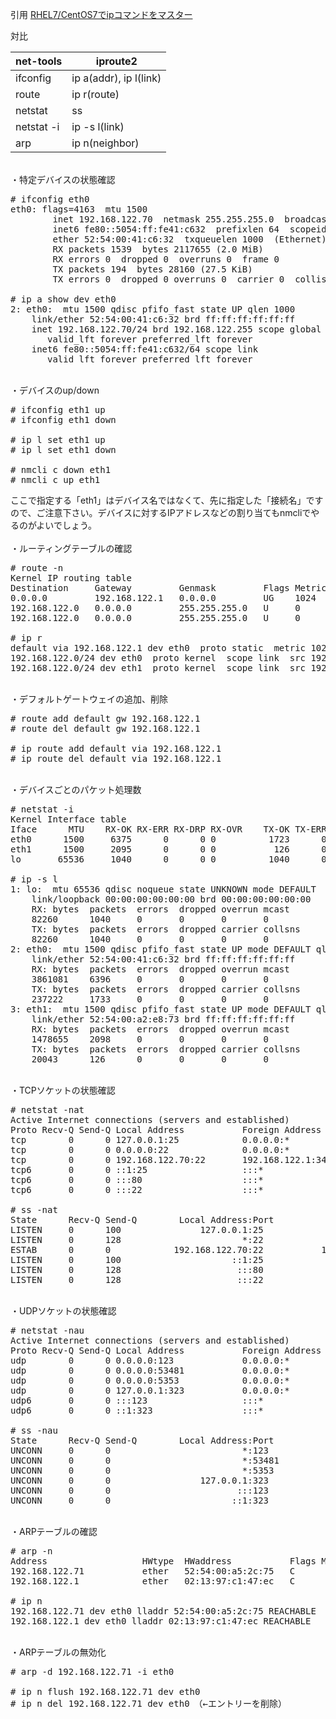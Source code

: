 引用 
 [RHEL7/CentOS7でipコマンドをマスター](http://enakai00.hatenablog.com/entry/20140712/1405139841 "RHEL7/CentOS7でipコマンドをマスター")

対比  

|net-tools | iproute2             |
|---       |---                   |
|ifconfig  |ip a(addr), ip l(link)|
|route     |ip r(route)           |
|netstat   |ss                    |
|netstat -i|ip -s l(link)         |
|arp       |ip n(neighbor)        |
<br />
・特定デバイスの状態確認
<pre>
# ifconfig eth0
eth0: flags=4163<UP,BROADCAST,RUNNING,MULTICAST>  mtu 1500
        inet 192.168.122.70  netmask 255.255.255.0  broadcast 192.168.122.255
        inet6 fe80::5054:ff:fe41:c632  prefixlen 64  scopeid 0x20<link>
        ether 52:54:00:41:c6:32  txqueuelen 1000  (Ethernet)
        RX packets 1539  bytes 2117655 (2.0 MiB)
        RX errors 0  dropped 0  overruns 0  frame 0
        TX packets 194  bytes 28160 (27.5 KiB)
        TX errors 0  dropped 0 overruns 0  carrier 0  collisions 0<br />
# ip a show dev eth0
2: eth0: <BROADCAST,MULTICAST,UP,LOWER_UP> mtu 1500 qdisc pfifo_fast state UP qlen 1000
    link/ether 52:54:00:41:c6:32 brd ff:ff:ff:ff:ff:ff
    inet 192.168.122.70/24 brd 192.168.122.255 scope global eth0
       valid_lft forever preferred_lft forever
    inet6 fe80::5054:ff:fe41:c632/64 scope link 
       valid_lft forever preferred_lft forever
</pre>
<br />
・デバイスのup/down
<pre>
# ifconfig eth1 up
# ifconfig eth1 down<br/>
# ip l set eth1 up
# ip l set eth1 down<br/>
# nmcli c down eth1
# nmcli c up eth1
</pre>
ここで指定する「eth1」はデバイス名ではなくて、先に指定した「接続名」ですので、ご注意下さい。デバイスに対するIPアドレスなどの割り当てもnmcliでやるのがよいでしょう。
<br/><br/>
・ルーティングテーブルの確認
<pre>
# route -n
Kernel IP routing table
Destination     Gateway         Genmask         Flags Metric Ref    Use Iface
0.0.0.0         192.168.122.1   0.0.0.0         UG    1024   0        0 eth0
192.168.122.0   0.0.0.0         255.255.255.0   U     0      0        0 eth0
192.168.122.0   0.0.0.0         255.255.255.0   U     0      0        0 eth1<br/>
# ip r
default via 192.168.122.1 dev eth0  proto static  metric 1024 
192.168.122.0/24 dev eth0  proto kernel  scope link  src 192.168.122.70 
192.168.122.0/24 dev eth1  proto kernel  scope link  src 192.168.122.69 
</pre>
<br/>
・デフォルトゲートウェイの追加、削除
<pre>
# route add default gw 192.168.122.1
# route del default gw 192.168.122.1<br/>
# ip route add default via 192.168.122.1
# ip route del default via 192.168.122.1
</pre>
<br/>
・デバイスごとのパケット処理数
<pre>
# netstat -i
Kernel Interface table
Iface      MTU    RX-OK RX-ERR RX-DRP RX-OVR    TX-OK TX-ERR TX-DRP TX-OVR Flg
eth0      1500     6375      0      0 0          1723      0      0      0 BMRU
eth1      1500     2095      0      0 0           126      0      0      0 BMRU
lo       65536     1040      0      0 0          1040      0      0      0 LRU<br/>
# ip -s l
1: lo: <LOOPBACK,UP,LOWER_UP> mtu 65536 qdisc noqueue state UNKNOWN mode DEFAULT 
    link/loopback 00:00:00:00:00:00 brd 00:00:00:00:00:00
    RX: bytes  packets  errors  dropped overrun mcast   
    82260      1040     0       0       0       0      
    TX: bytes  packets  errors  dropped carrier collsns 
    82260      1040     0       0       0       0      
2: eth0: <BROADCAST,MULTICAST,UP,LOWER_UP> mtu 1500 qdisc pfifo_fast state UP mode DEFAULT qlen 1000
    link/ether 52:54:00:41:c6:32 brd ff:ff:ff:ff:ff:ff
    RX: bytes  packets  errors  dropped overrun mcast   
    3861081    6396     0       0       0       0      
    TX: bytes  packets  errors  dropped carrier collsns 
    237222     1733     0       0       0       0      
3: eth1: <BROADCAST,MULTICAST,UP,LOWER_UP> mtu 1500 qdisc pfifo_fast state UP mode DEFAULT qlen 1000
    link/ether 52:54:00:a2:e8:73 brd ff:ff:ff:ff:ff:ff
    RX: bytes  packets  errors  dropped overrun mcast   
    1478655    2098     0       0       0       0      
    TX: bytes  packets  errors  dropped carrier collsns 
    20043      126      0       0       0       0  
</pre>
<br/>
・TCPソケットの状態確認
<pre>
# netstat -nat
Active Internet connections (servers and established)
Proto Recv-Q Send-Q Local Address           Foreign Address         State      
tcp        0      0 127.0.0.1:25            0.0.0.0:*               LISTEN     
tcp        0      0 0.0.0.0:22              0.0.0.0:*               LISTEN     
tcp        0      0 192.168.122.70:22       192.168.122.1:34328     ESTABLISHED
tcp6       0      0 ::1:25                  :::*                    LISTEN     
tcp6       0      0 :::80                   :::*                    LISTEN     
tcp6       0      0 :::22                   :::*                    LISTEN     <br/>
# ss -nat
State      Recv-Q Send-Q        Local Address:Port          Peer Address:Port 
LISTEN     0      100               127.0.0.1:25                       *:*     
LISTEN     0      128                       *:22                       *:*     
ESTAB      0      0            192.168.122.70:22           192.168.122.1:34328 
LISTEN     0      100                     ::1:25                      :::*     
LISTEN     0      128                      :::80                      :::*     
LISTEN     0      128                      :::22                      :::*  
</pre>
<br/>
・UDPソケットの状態確認
<pre>
# netstat -nau
Active Internet connections (servers and established)
Proto Recv-Q Send-Q Local Address           Foreign Address         State      
udp        0      0 0.0.0.0:123             0.0.0.0:*                          
udp        0      0 0.0.0.0:53481           0.0.0.0:*                          
udp        0      0 0.0.0.0:5353            0.0.0.0:*                          
udp        0      0 127.0.0.1:323           0.0.0.0:*                          
udp6       0      0 :::123                  :::*                               
udp6       0      0 ::1:323                 :::*                               <br/>
# ss -nau
State      Recv-Q Send-Q        Local Address:Port          Peer Address:Port 
UNCONN     0      0                         *:123                      *:*     
UNCONN     0      0                         *:53481                    *:*     
UNCONN     0      0                         *:5353                     *:*     
UNCONN     0      0                 127.0.0.1:323                      *:*     
UNCONN     0      0                        :::123                     :::*     
UNCONN     0      0                       ::1:323                     :::*  
</pre>
<br/>
・ARPテーブルの確認
<pre>
# arp -n
Address                  HWtype  HWaddress           Flags Mask            Iface
192.168.122.71           ether   52:54:00:a5:2c:75   C                     eth0
192.168.122.1            ether   02:13:97:c1:47:ec   C                     eth0<br/>
# ip n
192.168.122.71 dev eth0 lladdr 52:54:00:a5:2c:75 REACHABLE
192.168.122.1 dev eth0 lladdr 02:13:97:c1:47:ec REACHABLE
</pre>
<br/>
・ARPテーブルの無効化
<pre>
# arp -d 192.168.122.71 -i eth0<br/>
# ip n flush 192.168.122.71 dev eth0
# ip n del 192.168.122.71 dev eth0　（←エントリーを削除）
</pre>
